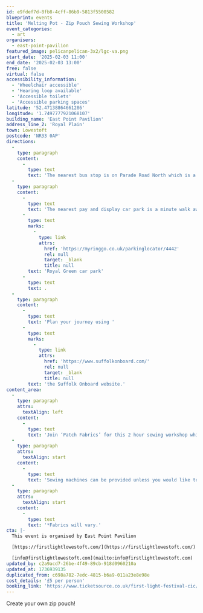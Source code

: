 ```yaml
---
id: e9fdef7d-8fb8-4cff-86b9-5813f5500582
blueprint: events
title: 'Melting Pot - Zip Pouch Sewing Workshop'
event_categories:
  - art
organisers:
  - east-point-pavilion
featured_image: pelicanpelican-3x2/lgc-va.png
start_date: '2025-02-03 11:00'
end_date: '2025-02-03 13:00'
free: false
virtual: false
accessibility_information:
  - 'Wheelchair accessible'
  - 'Hearing loop available'
  - 'Accessible toilets'
  - 'Accessible parking spaces'
latitude: '52.47138864661286'
longitude: '1.7497777921068107'
building_name: 'East Point Pavilion'
address_line_2: 'Royal Plain'
town: Lowestoft
postcode: 'NR33 0AP'
directions:
  -
    type: paragraph
    content:
      -
        type: text
        text: 'The nearest bus stop is on Parade Road North which is a three minute walk from East Point Pavilion. There is a selection of buses which connect us to the town centre for example, No X2, X22 and 109.'
  -
    type: paragraph
    content:
      -
        type: text
        text: 'The nearest pay and display car park is a minute walk away at '
      -
        type: text
        marks:
          -
            type: link
            attrs:
              href: 'https://myringgo.co.uk/parkinglocator/4442'
              rel: null
              target: _blank
              title: null
        text: 'Royal Green car park'
      -
        type: text
        text: .
  -
    type: paragraph
    content:
      -
        type: text
        text: 'Plan your journey using '
      -
        type: text
        marks:
          -
            type: link
            attrs:
              href: 'https://www.suffolkonboard.com/'
              rel: null
              target: _blank
              title: null
        text: 'the Suffolk Onboard website.'
content_area:
  -
    type: paragraph
    attrs:
      textAlign: left
    content:
      -
        type: text
        text: 'Join ‘Patch Fabrics’ for this 2 hour sewing workshop which will include all the *fabric, notions & instructions to make your own zip pouch.'
  -
    type: paragraph
    attrs:
      textAlign: start
    content:
      -
        type: text
        text: 'Sewing machines can be provided unless you would like to bring your own. ​'
  -
    type: paragraph
    attrs:
      textAlign: start
    content:
      -
        type: text
        text: '*Fabrics will vary.'
cta: |-
  This event is organised by East Point Pavilion

  [https://firstlightlowestoft.com/](https://firstlightlowestoft.com/)

  [info@firstlightlowestoft.com](mailto:info@firstlightlowestoft.com)
updated_by: c2a9acd7-26be-4f49-89cb-918d0960210a
updated_at: 1736939135
duplicated_from: c698a782-7edc-4815-b6a9-011a23e8e98e
cost_details: '£5 per person'
booking_link: 'https://www.ticketsource.co.uk/first-light-festival-cic/melting-pot-zip-pouch-sewing-workshop/e-xjldrm'
---
```

Create your own zip pouch!